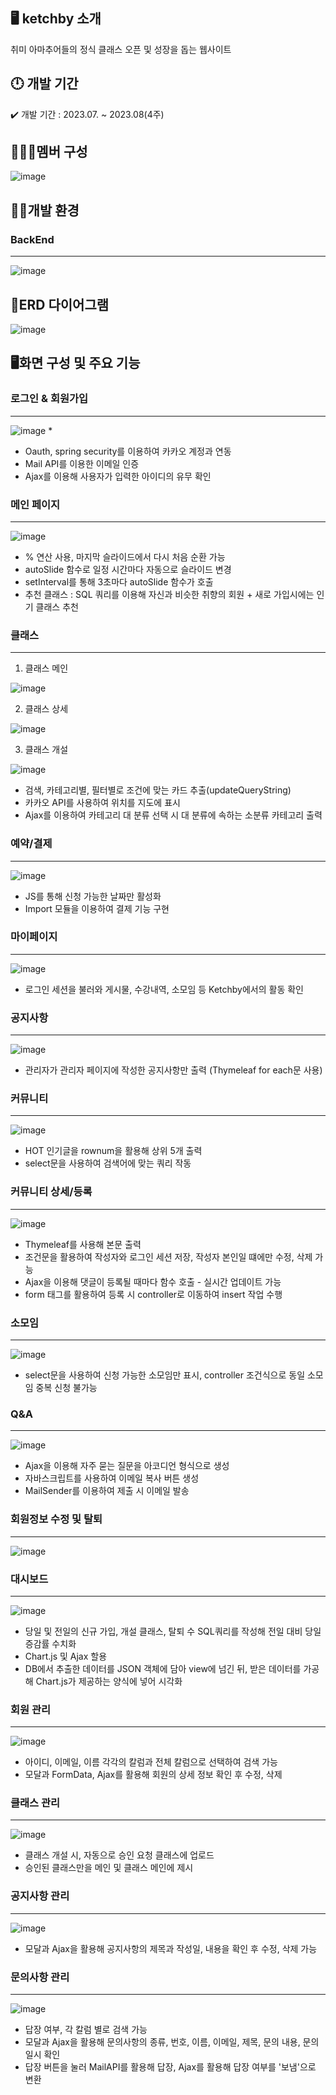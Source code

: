 ## 🖥️ ketchby 소개

취미 아마추어들의 정식 클래스 오픈 및 성장을 돕는 웹사이트

## 🕛 개발 기간

✔️ 개발 기간 : 2023.07. ~ 2023.08(4주)


## 🧑‍🤝‍🧑멤버 구성

![image](./image/image.022.png)


## 👩‍💻개발 환경

### BackEnd
---


![image](https://github.com/hyunseo3/ketchby/assets/94173709/b8847e8a-9b7a-4572-92a6-fd4a2f99ddfa)


## 📖ERD 다이어그램
![image](./image/image.001.png)


## 🖥️화면 구성 및 주요 기능
### 로그인 & 회원가입
---
![image](./image/image.002.png) 
* 
* Oauth, spring security를 이용하여 카카오 계정과 연동
* Mail API를 이용한 이메일 인증
* Ajax를 이용해 사용자가 입력한 아이디의 유무 확인


### 메인 페이지
---
![image](./image/image.003.png)

* % 연산 사용, 마지막 슬라이드에서 다시 처음 순환 가능
* autoSlide 함수로 일정 시간마다 자동으로 슬라이드 변경
* setInterval를 통해 3초마다 autoSlide 함수가 호출
* 추천 클래스 : SQL 쿼리를 이용해 자신과 비슷한 취향의 회원 + 새로 가입시에는 인기 클래스 추천


### 클래스
---
1. 클래스 메인

![image](./image/image.004.png)

2. 클래스 상세

![image](./image/image.005.png)

3. 클래스 개설

![image](./image/image.006.png)

* 검색, 카테고리별, 필터별로 조건에 맞는 카드 추출(updateQueryString)
* 카카오 API를 사용하여 위치를 지도에 표시
* Ajax를 이용하여 카테고리 대 분류 선택 시 대 분류에 속하는 소분류 카테고리 출력


### 예약/결제
---
![image](./image/image.007.png)

* JS를 통해 신청 가능한 날짜만 활성화
* Import 모듈을 이용하여 결제 기능 구현



### 마이페이지
---
![image](./image/image.009.png)

* 로그인 세션을 불러와 게시물, 수강내역, 소모임 등 Ketchby에서의 활동 확인


### 공지사항
---
![image](./image/image.011.png)

* 관리자가 관리자 페이지에 작성한 공지사항만 출력 (Thymeleaf  for each문 사용)


### 커뮤니티
---
![image](./image/image.012.png)

* HOT 인기글을 rownum을 활용해 상위 5개 출력
* select문을 사용하여 검색어에 맞는 쿼리 작동

### 커뮤니티 상세/등록
---
![image](./image/image.013.png)

* Thymeleaf를 사용해 본문 출력
* 조건문을 활용하여 작성자와 로그인 세션 저장, 작성자 본인일 떄에만 수정, 삭제 가능
* Ajax을 이용해 댓글이 등록될 때마다 함수 호출 - 실시간 업데이트 가능
* form 태그를 활용하여 등록 시 controller로 이동하여 insert 작업 수행

### 소모임
---
![image](./image/image.014.png)

* select문을 사용하여 신청 가능한 소모임만 표시, controller 조건식으로 동일 소모임 중복 신청 불가능

### Q&A
---
![image](./image/image.015.png)

* Ajax을 이용해 자주 묻는 질문을 아코디언 형식으로 생성
* 자바스크립트를 사용하여 이메일 복사 버튼 생성
* MailSender를 이용하여 제출 시 이메일 발송

### 회원정보 수정 및 탈퇴
---
![image](./image/image.016.png)

### 대시보드
---
![image](./image/image.017.png)

* 당일 및 전일의 신규 가입, 개설 클래스, 탈퇴 수 SQL쿼리를 작성해 전일 대비 당일 증감률 수치화
* Chart.js 및 Ajax 할용
* DB에서 추출한 데이터를 JSON 객체에 담아 view에 넘긴 뒤, 받은 데이터를 가공해 Chart.js가 제공하는 양식에 넣어 시각화

### 회원 관리
---
![image](./image/image.018.png)

* 아이디, 이메일, 이름 각각의 칼럼과 전체 칼럼으로 선택하여 검색 가능
* 모달과 FormData, Ajax를 활용해 회원의 상세 정보 확인 후 수정, 삭제

### 클래스 관리
---
![image](./image/image.019.png)

* 클래스 개설 시, 자동으로 승인 요청 클래스에 업로드
* 승인된 클래스만을 메인 및 클래스 메인에 제시

### 공지사항 관리
---
![image](./image/image.020.png)

* 모달과 Ajax을 활용해 공지사항의 제목과 작성일, 내용을 확인 후 수정, 삭제 가능

### 문의사항 관리
---
![image](./image/image.021.png)

* 답장 여부, 각 칼럼 별로 검색 가능
* 모달과 Ajax을 활용해 문의사항의 종류, 번호, 이름, 이메일, 제목, 문의 내용, 문의 일시 확인
* 답장 버튼을 눌러 MailAPI를 활용해 답장, Ajax를 활용해 답장 여부를 '보냄'으로 변환
